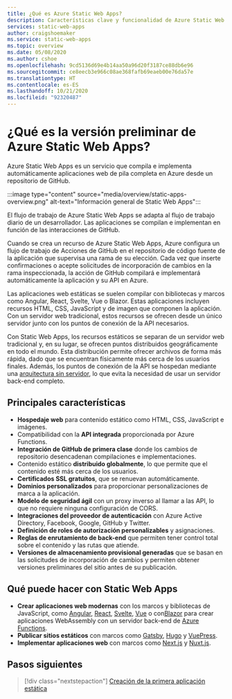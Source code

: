 ```yaml
---
title: ¿Qué es Azure Static Web Apps?
description: Características clave y funcionalidad de Azure Static Web Apps.
services: static-web-apps
author: craigshoemaker
ms.service: static-web-apps
ms.topic: overview
ms.date: 05/08/2020
ms.author: cshoe
ms.openlocfilehash: 9cd5136d69e4b14aa50a96d20f3187ce88db6e96
ms.sourcegitcommit: ce8eecb3e966c08ae368fafb69eaeb00e76da57e
ms.translationtype: HT
ms.contentlocale: es-ES
ms.lasthandoff: 10/21/2020
ms.locfileid: "92320487"
---
```

# <a name="what-is-azure-static-web-apps-preview"></a>¿Qué es la versión preliminar de Azure Static Web Apps?

Azure Static Web Apps es un servicio que compila e implementa automáticamente aplicaciones web de pila completa en Azure desde un repositorio de GitHub.

:::image type="content" source="media/overview/static-apps-overview.png" alt-text="Información general de Static Web Apps":::

El flujo de trabajo de Azure Static Web Apps se adapta al flujo de trabajo diario de un desarrollador. Las aplicaciones se compilan e implementan en función de las interacciones de GitHub.

Cuando se crea un recurso de Azure Static Web Apps, Azure configura un flujo de trabajo de Acciones de GitHub en el repositorio de código fuente de la aplicación que supervisa una rama de su elección. Cada vez que inserte confirmaciones o acepte solicitudes de incorporación de cambios en la rama inspeccionada, la acción de GitHub compilará e implementará automáticamente la aplicación y su API en Azure.

Las aplicaciones web estáticas se suelen compilar con bibliotecas y marcos como Angular, React, Svelte, Vue o Blazor. Estas aplicaciones incluyen recursos HTML, CSS, JavaScript y de imagen que componen la aplicación. Con un servidor web tradicional, estos recursos se ofrecen desde un único servidor junto con los puntos de conexión de la API necesarios.

Con Static Web Apps, los recursos estáticos se separan de un servidor web tradicional y, en su lugar, se ofrecen puntos distribuidos geográficamente en todo el mundo. Esta distribución permite ofrecer archivos de forma más rápida, dado que se encuentran físicamente más cerca de los usuarios finales. Además, los puntos de conexión de la API se hospedan mediante una [arquitectura sin servidor](../azure-functions/functions-overview.md), lo que evita la necesidad de usar un servidor back-end completo.

## <a name="key-features"></a>Principales características

- **Hospedaje web** para contenido estático como HTML, CSS, JavaScript e imágenes.
- Compatibilidad con la **API integrada** proporcionada por Azure Functions.
- **Integración de GitHub de primera clase** donde los cambios de repositorio desencadenan compilaciones e implementaciones.
- Contenido estático **distribuido globalmente**, lo que permite que el contenido esté más cerca de los usuarios.
- **Certificados SSL gratuitos**, que se renuevan automáticamente.
- **Dominios personalizados** para proporcionar personalizaciones de marca a la aplicación.
- **Modelo de seguridad ágil** con un proxy inverso al llamar a las API, lo que no requiere ninguna configuración de CORS.
- **Integraciones del proveedor de autenticación** con Azure Active Directory, Facebook, Google, GitHub y Twitter.
- **Definición de roles de autorización personalizables** y asignaciones.
- **Reglas de enrutamiento de back-end** que permiten tener control total sobre el contenido y las rutas que atiende.
- **Versiones de almacenamiento provisional generadas** que se basan en las solicitudes de incorporación de cambios y permiten obtener versiones preliminares del sitio antes de su publicación.

## <a name="what-you-can-do-with-static-web-apps"></a>Qué puede hacer con Static Web Apps

- **Crear aplicaciones web modernas** con los marcos y bibliotecas de JavaScript, como [Angular](getting-started.md?tabs=angular), [React](getting-started.md?tabs=react), [Svelte](/learn/modules/publish-app-service-static-web-app-api/), [Vue](getting-started.md?tabs=react) o con[Blazor](https://dotnet.microsoft.com/apps/aspnet/web-apps/blazor) para crear aplicaciones WebAssembly con un servidor back-end de [Azure Functions](apis.md).
- **Publicar sitios estáticos** con marcos como [Gatsby](publish-gatsby.md), [Hugo](publish-hugo.md) y [VuePress](publish-vuepress.md).
- **Implementar aplicaciones web** con marcos como [Next.js](deploy-nextjs.md) y [Nuxt.js](deploy-nuxtjs.md).

## <a name="next-steps"></a>Pasos siguientes

> [!div class="nextstepaction"]
> [Creación de la primera aplicación estática](getting-started.md)